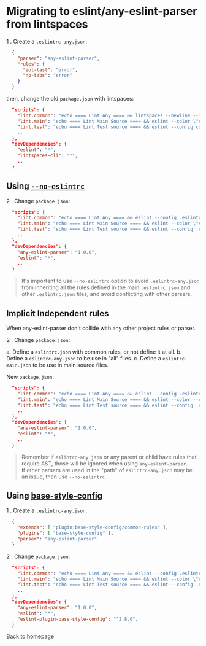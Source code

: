 # Migrating to eslint/any-eslint-parser from lintspaces

1 . Create a `.eslintrc-any.json`:

```json
  {
    "parser": "any-eslint-parser",
    "rules": {
      "eol-last": "error",
      "no-tabs": "error"
    }
  }
```

then, change the old `package.json` with lintspaces:

```json
  "scripts": {
    "lint.common": "echo ==== Lint Any ==== && lintspaces --newline --indentation \"spaces\" ./src/**/*.js* ./src/**/*.ts* ./src/**/*.html ./src/**/*.css ./docs/**/*.md ./*.json ./*.yml ./*.xml ./*.md ./*.sh ./*.txt ./.gitignore ./.npmignore",
    "lint.main": "echo ==== Lint Main Source ==== && eslint --color \"src/**/*.js\"",
    "lint.test": "echo ==== Lint Test source ==== && eslint --config config/test/.eslintrc.json --color \"tests/js/**/*.+(js|jsx)\"",
    ..
  },
  "devDependencies": {
    "eslint": "*",
    "lintspaces-cli": "*",
    ..
  }
```

## Using [`--no-eslintrc`](https://eslint.org/docs/user-guide/command-line-interface#-no-eslintrc)

2 . Change `package.json`:

```json
  "scripts": {
    "lint.common": "echo ==== Lint Any ==== && eslint --config .eslintrc-any.json \"**/[\\.a-zA-Z]*.+(js|jsx|ts|tsx|json|yml|xml|sh|txt|md|svg|html|css)\" \"**/.+(|gitignore|npmignore)\" --no-eslintrc --ignore-pattern \"build\"",
    "lint.main": "echo ==== Lint Main Source ==== && eslint --color \"src/**/*.js\"",
    "lint.test": "echo ==== Lint Test source ==== && eslint --config .eslintrc-test.json \"tests/js/**/*.+(js|jsx)\"",
    ..
  },
  "devDependencies": {
    "any-eslint-parser": "1.0.0",
    "eslint": "*",
    ..
  }
```

> It's important to use `--no-eslintrc` option to avoid `.eslintrc-any.json` from inheriting all the rules defined in the main `.eslintrc.json` and other `.eslintrc.json` files, and avoid conflicting with other parsers.

## Implicit Independent rules

When any-eslint-parser don't collide with any other project rules or parser.

2 . Change `package.json`:

a. Define a `eslintrc.json` with common rules, or not define it at all.
b. Define a `eslintrc-any.json` to be use in "all" files.
c. Define a `eslintrc-main.json` to be use in main source files.

New `package.json`:

```json
  "scripts": {
    "lint.common": "echo ==== Lint Any ==== && eslint --config .eslintrc-any.json \"**/[\\.a-zA-Z]*.+(js|jsx|ts|tsx|json|yml|xml|sh|txt|md|svg|html|css)\" \"**/.+(|gitignore|npmignore)\" --ignore-pattern \"build\"",
    "lint.main": "echo ==== Lint Main Source ==== && eslint --color --config .eslintrc-main.json \"src/**/*.js\"",
    "lint.test": "echo ==== Lint Test source ==== && eslint --config .eslintrc-test.json \"tests/js/**/*.+(js|jsx)\"",
    ..
  },
  "devDependencies": {
    "any-eslint-parser": "1.0.0",
    "eslint": "*",
    ..
  }
```

> Remember if `eslintrc-any.json` or any parent or child have rules that require AST, those will be ignored when using `any-eslint-parser`.  
> If other parsers are used in the "path" of `eslintrc-any.json` may be an issue, then use `--no-eslintrc`.

## Using [base-style-config](https://www.npmjs.com/package/eslint-plugin-base-style-config)

1 . Create a `.eslintrc-any.json`:

```json
  {
    "extends": [ "plugin:base-style-config/common-rules" ],
    "plugins": [ "base-style-config" ],
    "parser": "any-eslint-parser"
  }
```

2 . Change `package.json`:

```json
  "scripts": {
    "lint.common": "echo ==== Lint Any ==== && eslint --config .eslintrc-any.json \"**/[\\.a-zA-Z]*.+(js|jsx|ts|tsx|json|yml|xml|sh|txt|md|svg|html|css)\" \"**/.+(|gitignore|npmignore)\" --no-eslintrc --ignore-pattern \"build\"",
    "lint.main": "echo ==== Lint Main Source ==== && eslint --color \"src/**/*.js\"",
    "lint.test": "echo ==== Lint Test source ==== && eslint --config .eslintrc-test.json \"tests/js/**/*.+(js|jsx)\"",
    ..
  },
  "devDependencies": {
    "any-eslint-parser": "1.0.0",
    "eslint": "*",
    "eslint-plugin-base-style-config": "^2.8.0",
  }
```

[Back to homepage](../README.md)
